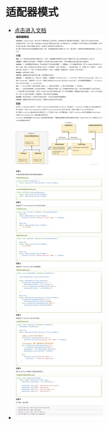 # 适配器模式
+ [点击进入文档](https://www.runoob.com/design-pattern/adapter-pattern.html)
+ <img src="../pics/adapter-pattern-01.png"/>
